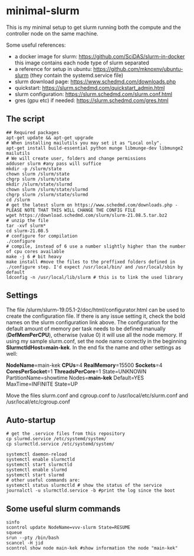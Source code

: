 # minimal-slurm

This is my minimal setup to get slurm running both the compute and the controller node on the same machine.

Some useful references:
- a docker image for slurm: https://github.com/SciDAS/slurm-in-docker this image contains each node type of slurm separated
- a reference for setup in ubuntu: https://github.com/mknoxnv/ubuntu-slurm (they contain the systemd.service file)
- slurm download page: https://www.schedmd.com/downloads.php
- quickstart: https://slurm.schedmd.com/quickstart_admin.html
- slurm configuration: https://slurm.schedmd.com/slurm.conf.html
- gres (gpu etc) if needed: https://slurm.schedmd.com/gres.html

## The script

```
## Required packages
apt-get update && apt-get upgrade
# When installing mailutils you may set it as "Local only".
apt-get install build-essential python munge libmunge-dev libmunge2 mailutils
# We will create user, folders and change permissions
adduser slurm #any pass will suffice
mkdir -p /slurm/state
chown slurm /slurm/state
chgrp slurm /slurm/state
mkdir /slurm/state/slurmd
chown slurm /slurm/state/slurmd
chgrp slurm /slurm/state/slurmd
cd /slurm
# get the latest slurm on https://www.schedmd.com/downloads.php - PLEASE NOTE THAT THIS WILL CHANGE THE CONFIG FILE
wget https://download.schedmd.com/slurm/slurm-21.08.5.tar.bz2
# unzip the file
tar -xvf slurm*
cd slurm-21.08.5
# configure for compilation
./configure
# compile, instead of 6 use a number slightly higher than the number of cpu cores available
make -j 6 # bit heavy
make install #move the files to the preffixed folders defined in ./configure step. I'd expect /usr/local/bin/ and /usr/local/sbin by default
ldconfig -n /usr/local/lib/slurm # this is to link the used library
```

## Settings

The file /slurm/slurm-19.05.1-2/doc/html/configurator.html can be used to create the configuration file. If there is any issue setting it, check the bold names on the slurm configuration link above. The configuration for the default amount of memory per task needs to be defined manually (**DefMemPerCPU**), otherwise (value 0) it will use all the node memory. If using my sample slurm.conf, set the node name correctly in the beginning **SlurmctldHost=main-kek**. In the end fix the name and other settings as well: 

**NodeName**=main-kek **CPUs**=4 **RealMemory**=15500 **Sockets**=4 **CoresPerSocket**=1 **ThreadsPerCore**=1 State=UNKNOWN
PartitionName=showtime Nodes=**main-kek** Default=YES MaxTime=INFINITE State=UP

Move the files slurm.conf and cgroup.conf to /usr/local/etc/slurm.conf and /usr/local/etc/cgroup.conf

## Auto-startup

```
# get the .service files from this repository
cp slurmd.service /etc/systemd/system/
cp slurmctld.service /etc/systemd/system/

systemctl daemon-reload
systemctl enable slurmctld
systemctl start slurmctld
systemctl enable slurmd
systemctl start slurmd
# other useful commands are:
systemctl status slurmctld # show the status of the service
journalctl -u slurmctld.service -b #print the log since the boot
```

## Some useful slurm commands

```
sinfo
scontrol update NodeName=vvv-slurm State=RESUME
squeue
srun --pty /bin/bash
scancel -H jid
scontrol show node main-kek #show information the node "main-kek"
```
